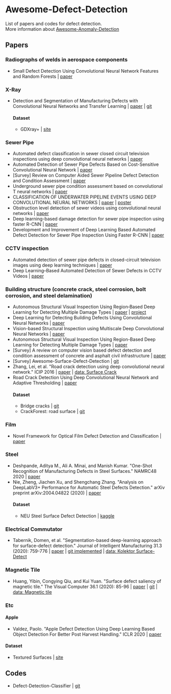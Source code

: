 # Awesome-Defect-Detection
List of papers and codes for defect detection. \
More information about [Awesome-Anomaly-Detection](https://github.com/alina-mj/Awesome-Anomaly-Detection.git)


## Papers
### Radiographs of welds in aerospace components
  - Small Defect Detection Using Convolutional Neural Network Features and Random Forests | [paper](http://openaccess.thecvf.com/content_ECCVW_2018/papers/11132/Dong_Small_Defect_Detection_Using_Convolutional_Neural_Network_Features_and_Random_ECCVW_2018_paper.pdf)

### X-Ray
- Detection and Segmentation of Manufacturing Defects with Convolutional Neural Networks and Transfer Learning | [paper](https://arxiv.org/pdf/1808.02518.pdf) | [git](https://github.com/maxkferg/metal-defect-detection.git)
    #### Dataset
    - GDXray+ | [site](https://domingomery.ing.puc.cl/material/gdxray/)

### Sewer Pipe
- Automated defect classification in sewer closed circuit television inspections using deep convolutional neural networks | [paper](https://daneshyari.com/article/preview/6695634.pdf)
- Automated Detection of Sewer Pipe Defects Based on Cost-Sensitive Convolutional Neural Network | [paper](https://dl.acm.org/doi/pdf/10.1145/3372806.3372816)
- [Survey] Review on Computer Aided Sewer Pipeline Defect Detection and Condition Assessment | [paper](https://www.google.com/url?sa=t&rct=j&q=&esrc=s&source=web&cd=&ved=2ahUKEwiG7sSI8cPpAhUjE6YKHdlqBLMQFjABegQIBhAB&url=https%3A%2F%2Fwww.mdpi.com%2F2412-3811%2F4%2F1%2F10%2Fpdf&usg=AOvVaw0W0J9K22Mqv1AQZjcQBpPV)
- Underground sewer pipe condition assessment based on convolutional T neural networks | [paper](https://danglienminh.github.io/public/papers/Automation_19.pdf)
- CLASSIFICATION OF UNDERWATER PIPELINE EVENTS USING DEEP CONVOLUTIONAL NEURAL NETWORKS | [paper](http://www.pee.ufrj.br/index.php/pt/producao-academica/dissertacoes-de-mestrado/2017/2016033212-classification-of-underwater-pipeline-events-using-deep-convolutional-neural-networks/file) | [poster](https://sigport.org/sites/default/files/docs/ICASSP%20Poster-2017_FelipePetraglia.pdf)
- Obstruction level detection of sewer videos using convolutional neural networks | [paper](https://arxiv.org/pdf/2002.01284.pdf)
- Deep learning-based damage detection for sewer pipe inspection using faster R-CNN | [paper](http://programme.exordo.com/icccbe2018/delegates/presentation/271/)
- Development and Improvement of Deep Learning Based Automated Defect Detection for Sewer Pipe Inspection Using Faster R-CNN | [paper](https://www.springerprofessional.de/en/development-and-improvement-of-deep-learning-based-automated-def/15832316)

### CCTV inspection
- Automated detection of sewer pipe defects in closed-circuit television images using deep learning techniques | [paper](http://repository.ust.hk/ir/Record/1783.1-93997)
- Deep Learning–Based Automated Detection of Sewer Defects in CCTV Videos | [paper](https://ascelibrary.org/doi/abs/10.1061/%28ASCE%29CP.1943-5487.0000866)
  
### Building structure (concrete crack, steel corrosion, bolt corrosion, and steel delamination)
- Autonomous Structural Visual Inspection Using Region‐Based Deep Learning for Detecting Multiple Damage Types | [paper](https://onlinelibrary.wiley.com/doi/abs/10.1111/mice.12334) | [project](https://www.youngjincha.com/research/structural-health-monitoring/) 
- Deep Learning for Detecting Building Defects Using Convolutional Neural Networks | [paper](https://arxiv.org/pdf/1908.04392.pdf)
- Vision-based Structural Inspection using Multiscale Deep Convolutional Neural Networks | [paper](https://arxiv.org/pdf/1805.01055.pdf)
- Autonomous Structural Visual Inspection Using Region-Based Deep Learning for Detecting Multiple Damage Types | [paper](https://www.semanticscholar.org/paper/Autonomous-Structural-Visual-Inspection-Using-Deep-Cha-Choi/15a4e2a15f20ed77609a70fb268cbcfafa21df54)
- [Survey] A review on computer vision based defect detection and condition assessment of concrete and asphalt civil infrastructure | [paper](https://www.sciencedirect.com/science/article/abs/pii/S1474034615000208)
- [Survey] Awesome-Surface-Defect-Detection | [git](https://github.com/hesitationer/surface-defect-detection-1.git)
- Zhang, Lei, et al. "Road crack detection using deep convolutional neural network." ICIP 2016 | [paper](https://ieeexplore.ieee.org/document/7533052) | [data: Surface Crack](https://www.kaggle.com/arunrk7/surface-crack-detection)
- Road Crack Detection Using Deep Convolutional Neural Network and Adaptive Thresholding | [paper](https://ieeexplore.ieee.org/abstract/document/8814000?casa_token=P4qIU31gWecAAAAA:WVwty-Q1O9UBnw7ui42W_RyymFBwOHnJUEDCWi5CQCzsbeX-_dB4N9yC0T9JsrtCF-jleKson_Q)
    #### Dataset
    - Bridge cracks | [git](https://github.com/maweifei/Bridge_Crack_Image_Data.git)
    - CrackForest: road surface | [git](https://github.com/cuilimeng/CrackForest-dataset.git)

### Film
- Novel Framework for Optical Film Defect Detection and Classification | [paper](https://ieeexplore.ieee.org/stamp/stamp.jsp?tp=&arnumber=9043539)

### Steel
- Deshpande, Aditya M., Ali A. Minai, and Manish Kumar. "One-Shot Recognition of Manufacturing Defects in Steel Surfaces." NAMRC48 2020 | [paper](https://arxiv.org/pdf/2005.05815.pdf)
- Nie, Zheng, Jiachen Xu, and Shengchang Zhang. "Analysis on DeepLabV3+ Performance for Automatic Steel Defects Detection." arXiv preprint arXiv:2004.04822 (2020) | [paper](https://arxiv.org/pdf/2004.04822.pdf)
    #### Dataset
    - NEU Steel Surface Defect Detection | [kaggle](https://www.kaggle.com/c/severstal-steel-defect-detection)

### Electrical Commutator
- Tabernik, Domen, et al. "Segmentation-based deep-learning approach for surface-defect detection." Journal of Intelligent Manufacturing 31.3 (2020): 759-776 | [paper](https://link.springer.com/article/10.1007/s10845-019-01476-x) | [git implemented](https://github.com/Wslsdx/Deep-Learning-Approach-for-Surface-Defect-Detection.git) | [data: Kolektor Surface-Detect](https://www.vicos.si/Downloads/KolektorSDD)

### Magnetic Tile
- Huang, Yibin, Congying Qiu, and Kui Yuan. "Surface defect saliency of magnetic tile." The Visual Computer 36.1 (2020): 85-96 | [paper](https://ieeexplore.ieee.org/document/8560423) | [git](https://github.com/abin24/Saliency-detection-toolbox.git) | [data: Magnetic tile](https://github.com/abin24/Magnetic-tile-defect-datasets..git)



### Etc
#### Apple
- Valdez, Paolo. "Apple Defect Detection Using Deep Learning Based Object Detection For Better Post Harvest Handling." ICLR 2020 | [paper](https://arxiv.org/pdf/2005.06089.pdf)
#### Dataset
- Textured Surfaces | [site](https://hci.iwr.uni-heidelberg.de/content/weakly-supervised-learning-industrial-optical-inspection)



## Codes
- Defect-Detection-Classifier | [git](https://github.com/marooncn/Defect-Detection-Classifier.git)
